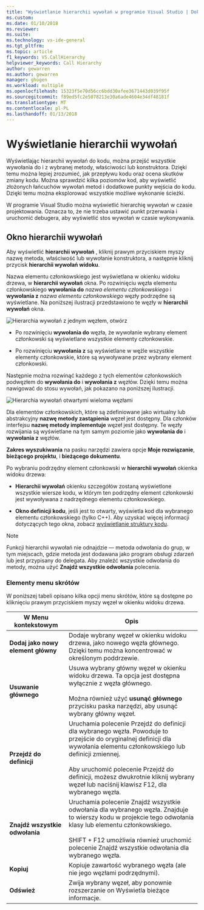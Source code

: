 ```yaml
---
title: "Wyświetlanie hierarchii wywołań w programie Visual Studio | Dokumentacja firmy Microsoft"
ms.custom: 
ms.date: 01/10/2018
ms.reviewer: 
ms.suite: 
ms.technology: vs-ide-general
ms.tgt_pltfrm: 
ms.topic: article
f1_keywords: VS.CallHierarchy
helpviewer_keywords: Call Hierarchy
author: gewarren
ms.author: gewarren
manager: ghogen
ms.workload: multiple
ms.openlocfilehash: 15323f5e70d56cc6bdd30afee3671443d039f95f
ms.sourcegitcommit: f89ed5fc2e5078213e30a6ade4604e34df48181f
ms.translationtype: MT
ms.contentlocale: pl-PL
ms.lasthandoff: 01/13/2018
---
```

# <a name="view-call-hierarchy"></a>Wyświetlanie hierarchii wywołań

Wyświetlając hierarchii wywołań do kodu, można przejść wszystkie wywołania do i z wybranej metody, właściwości lub konstruktora. Dzięki temu można lepiej zrozumieć, jak przepływu kodu oraz ocena skutków zmiany kodu. Można sprawdzić kilka poziomów kod, aby wyświetlić złożonych łańcuchów wywołań metod i dodatkowe punkty wejścia do kodu. Dzięki temu można eksplorować wszystkie możliwe wykonanie ścieżki.

W programie Visual Studio można wyświetlić hierarchię wywołań w czasie projektowania. Oznacza to, że nie trzeba ustawić punkt przerwania i uruchomić debugera, aby wyświetlić stos wywołań w czasie wykonywania.

## <a name="use-the-call-hierarchy-window"></a>Okno hierarchii wywołań

Aby wyświetlić **hierarchii wywołań** , kliknij prawym przyciskiem myszy nazwę metoda, właściwość lub wywołanie konstruktora, a następnie kliknij przycisk **hierarchii wywołań widoku**.

Nazwa elementu członkowskiego jest wyświetlana w okienku widoku drzewa, w **hierarchii wywołań** okna. Po rozwinięciu węzła elementu członkowskiego **wywołania do** *nazwa elementu członkowskiego* i **wywołania z** *nazwa elementu członkowskiego* węzły podrzędne są wyświetlane. Na poniższej ilustracji przedstawiono te węzły w **hierarchii wywołań** okna.

![Hierarchia wywołań z jednym węzłem, otwórz](../../ide/reference/media/onenode.png "OneNode")

- Po rozwinięciu **wywołania do** węzła, że wywołanie wybrany element członkowski są wyświetlane wszystkie elementy członkowskie.

- Po rozwinięciu **wywołania z** są wyświetlane w węźle wszystkie elementy członkowskie, które są wywoływane przez wybrany element członkowski.

Następnie można rozwinąć każdego z tych elementów członkowskich podwęzłem do **wywołania do** i **wywołania z** węzłów. Dzięki temu można nawigować do stosu wywołań, jak pokazano na poniższej ilustracji.

![Hierarchia wywołań otwartymi wieloma węzłami](../../ide/media/multiplenodes.png "MultipleNodes")

Dla elementów członkowskich, które są zdefiniowane jako wirtualny lub abstrakcyjny **nazwę metody zastąpienia** węzeł jest dostępny. Dla członków interfejsu **nazwę metody implementuje** węzeł jest dostępny. Te węzły rozwijania są wyświetlane na tym samym poziomie jako **wywołania do** i **wywołania z** węzłów.

**Zakres wyszukiwania** na pasku narzędzi zawiera opcje **Moje rozwiązanie**, **bieżącego projektu**, i **bieżącego dokumentu**.

Po wybraniu podrzędny element członkowski w **hierarchii wywołań** okienka widoku drzewa:

- **Hierarchii wywołań** okienku szczegółów zostaną wyświetlone wszystkie wiersze kodu, w którym ten podrzędny element członkowski jest wywoływana z nadrzędnego elementu członkowskiego.

- **Okno definicji kodu**, jeśli jest to otwarty, wyświetla kod dla wybranego elementu członkowskiego (tylko C++). Aby uzyskać więcej informacji dotyczących tego okna, zobacz [wyświetlanie struktury kodu](../../ide/viewing-the-structure-of-code.md).

> [!NOTE]
> Funkcji hierarchii wywołań nie odnajdzie — metoda odwołania do grup, w tym miejscach, gdzie metoda jest dodawana jako program obsługi zdarzeń lub jest przypisany do delegata. Aby znaleźć wszystkie odwołania do metody, można użyć **Znajdź wszystkie odwołania** polecenia.

### <a name="shortcut-menu-items"></a>Elementy menu skrótów

W poniższej tabeli opisano kilka opcji menu skrótów, które są dostępne po kliknięciu prawym przyciskiem myszy węzeł w okienku widoku drzewa.

|W Menu kontekstowym|Opis|
|-----------------------|-----------------|
|**Dodaj jako nowy element główny**|Dodaje wybrany węzeł w okienku widoku drzewa, jako nowego węzła głównego. Dzięki temu można koncentrować w określonym poddrzewie.|
|**Usuwanie głównego**|Usuwa wybrany główny węzeł w okienku widoku drzewa. Ta opcja jest dostępna wyłącznie z węzła głównego.<br /><br /> Można również użyć **usunąć głównego** przycisku paska narzędzi, aby usunąć wybrany główny węzeł.|
|**Przejdź do definicji**|Uruchamia polecenie Przejdź do definicji dla wybranego węzła. Powoduje to przejście do oryginalnej definicji dla wywołania elementu członkowskiego lub definicji zmiennej.<br /><br /> Aby uruchomić polecenie Przejdź do definicji, możesz dwukrotnie kliknij wybrany węzeł lub naciśnij klawisz F12, dla wybranego węzła.|
|**Znajdź wszystkie odwołania**|Uruchamia polecenie Znajdź wszystkie odwołania dla wybranego węzła. Znajduje to wierszy kodu w projekcie tego odwołania klasy lub elementu członkowskiego.<br /><br /> SHIFT + F12 umożliwia również uruchomić polecenie Znajdź wszystkie odwołania dla wybranego węzła.|
|**Kopiuj**|Kopiuje zawartość wybranego węzła (ale nie jego węzłami podrzędnymi).|
|**Odśwież**|Zwija wybrany węzeł, aby ponownie rozszerzanie on Wyświetla bieżące informacje.|